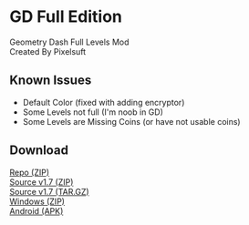 # GD Full Edition
Geometry Dash Full Levels Mod <br />
Created By Pixelsuft

## Known Issues
 - Default Color (fixed with adding encryptor)
 - Some Levels not full (I'm noob in GD)
 - Some Levels are Missing Coins (or have not usable coins)


## Download
[Repo (ZIP)](https://github.com/Pixelsuft/GD-Full/archive/refs/heads/main.zip) <br />
[Source v1.7 (ZIP)](https://github.com/Pixelsuft/GD-Full/archive/refs/tags/v1.7.zip) <br />
[Source v1.7 (TAR.GZ)](https://github.com/Pixelsuft/GD-Full/archive/refs/tags/v1.7.tar.gz) <br />
[Windows (ZIP)](https://github.com/Pixelsuft/GD-Full/releases/download/v1.7/Geometry.Dash.Full.Edition.zip) <br />
[Android (APK)](https://github.com/Pixelsuft/GD-Full/releases/download/v1.7/Geometry.Dash.Full.Edition.apk)
